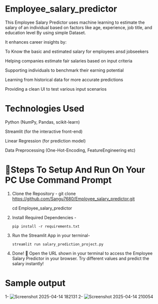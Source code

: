 # Employee_salary_predictor

This Employee Salary Predictor uses machine learning to estimate the salary of an individual based on factors like age, experience, job title, and education level By using simple Dataset.

It enhances career insights by:

To Know the basic and estimated salary for employees ansd jobseekers

Helping companies estimate fair salaries based on input criteria

Supporting individuals to benchmark their earning potential

Learning from historical data for more accurate predictions

Providing a clean UI to test various input scenarios

# Technologies Used

Python (NumPy, Pandas, scikit-learn)

Streamlit (for the interactive front-end)

Linear Regression (for prediction model)

Data Preprocessing (One-Hot-Encoding, FeatureEngineering etc)

# 🚀Steps To Setup And Run On Your PC Use Command Prompt

1) Clone the Repository - git clone https://github.com/Sangu7680/Employee_salary_predictor.git 
   
   cd Employee_salary_predictor

3) Install Required Dependencies -

   `pip install -r requirements.txt`

4) Run the Streamlit App in your terminal-

   `streamlit run salary_prediction_project.py`

5) Done! 🎉
Open the URL shown in your terminal to access the Employee Salary Predictor in your browser. Try different values and predict the salary instantly!


# Sample output

1- ![Screenshot 2025-04-14 182131](https://github.com/user-attachments/assets/bc49bc12-fbd3-4a41-9a27-4843440a7186)
2- ![Screenshot 2025-04-14 210054](https://github.com/user-attachments/assets/130a2d0d-c86d-4a38-af1b-abafd9705336)








